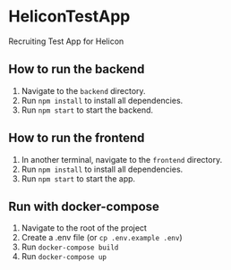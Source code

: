 # HeliconTestApp
Recruiting Test App for Helicon

## How to run the backend
1. Navigate to the `backend` directory.
2. Run `npm install` to install all dependencies.
3. Run `npm start` to start the backend.

## How to run the frontend
1. In another terminal, navigate to the `frontend` directory.
2. Run `npm install` to install all dependencies.
3. Run `npm start` to start the app.

## Run with docker-compose
1. Navigate to the root of the project
2. Create a .env file (or `cp .env.example .env`)
3. Run `docker-compose build`
4. Run `docker-compose up`
